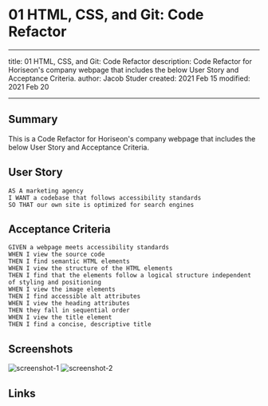 # 01 HTML, CSS, and Git: Code Refactor

---

title: 01 HTML, CSS, and Git: Code Refactor
description: Code Refactor for Horiseon's company webpage that includes the below User Story and Acceptance Criteria.
author: Jacob Studer
created:  2021 Feb 15
modified: 2021 Feb 20

---

## Summary
This is a Code Refactor for Horiseon's company webpage that includes the below User Story and Acceptance Criteria.

## User Story

```
AS A marketing agency
I WANT a codebase that follows accessibility standards
SO THAT our own site is optimized for search engines
```

## Acceptance Criteria

```
GIVEN a webpage meets accessibility standards
WHEN I view the source code
THEN I find semantic HTML elements
WHEN I view the structure of the HTML elements
THEN I find that the elements follow a logical structure independent of styling and positioning
WHEN I view the image elements
THEN I find accessible alt attributes
WHEN I view the heading attributes
THEN they fall in sequential order
WHEN I view the title element
THEN I find a concise, descriptive title
```

## Screenshots
![screenshot-1](https://github.com/jacob-studer/01.HTML.CSS.GitCodeRefactor.jstuder/assets/images/Horiseon-screenshot-1.png)
![screenshot-2](https://github.com/jacob-studer/01.HTML.CSS.GitCodeRefactor.jstuder/assets/images/Horiseon-screenshot-2.png)

## Links
